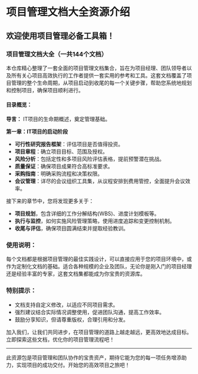 # 项目管理文档大全资源介绍

## 欢迎使用项目管理必备工具箱！

### **项目管理文档大全（一共144个文档）**

本仓库精心整理了一套全面的项目管理文档集合，旨在为项目经理、团队领导者以及所有关心项目高效执行的工作者提供一套实用的参考和工具。这套文档覆盖了项目管理的整个生命周期，从项目启动到收尾的每一个关键步骤，帮助您系统地规划和控制项目，确保项目顺利进行。

#### 目录概览：

**导言：** IT项目的生命期概述，奠定管理基础。

**第一章：IT项目的启动阶段**
- **可行性研究报告框架**：评估项目是否值得投资。
- **项目章程**：确立项目目标、范围及授权。
- **风险分析**：包括定性和多项目风险评估表格，提前预警潜在挑战。
- **质量保证**：确保项目成果符合高标准要求。
- **采购指南**：明确采购流程和决策权限。
- **会议管理**：详尽的会议组织工具集，从议程安排到费用管控，全面提升会议效率。

接下来的章节中，您将发现更多关于：
- **项目规划**，包含详细的工作分解结构(WBS)、进度计划模板等。
- **执行与监控**，如何实施风险管理策略，使用进度追踪和变更控制机制。
- **收尾与评估**，确保项目圆满结束并提取经验教训。

### 使用说明：

每个文档都是根据项目管理的最佳实践设计，可以直接应用于您的项目环境中，或作为定制化文档的基础。适合各种规模的企业及团队，无论你是刚入门的项目经理还是经验丰富的专家，这套文档集都能成为你宝贵的资源库。

### 特别提示：

- 文档支持自定义修改，以适应不同项目需求。
- 强烈建议结合实际情况调整使用，促进团队沟通，提高工作效率。
- 鼓励分享知识，但请尊重版权，合理引用和分发。

加入我们，让我们共同进步，在项目管理的道路上越走越远，更高效地达成目标。立即探索这些文档，优化你的项目管理流程吧！

---

此资源包是项目管理和团队协作的宝贵资产，期待它能为您的每一项任务增添助力，实现项目的成功交付。开始您的高效项目之旅吧！